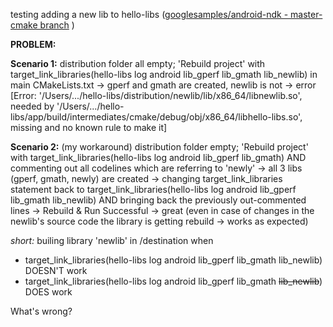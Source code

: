 testing adding a new lib to hello-libs ([googlesamples/android-ndk - master-cmake branch](https://github.com/googlesamples/android-ndk/tree/master-cmake) )

**PROBLEM:**

**Scenario 1:**
distribution folder all empty; 'Rebuild project' with target_link_libraries(hello-libs log android lib_gperf lib_gmath lib_newlib) in main CMakeLists.txt
-> gperf and gmath are created, newlib is not -> error 
[Error: '/Users/.../hello-libs/distribution/newlib/lib/x86_64/libnewlib.so', needed by '/Users/.../hello-libs/app/build/intermediates/cmake/debug/obj/x86_64/libhello-libs.so', missing and no known rule to make it]

**Scenario 2:** (my workaround)
distribution folder empty; 'Rebuild project' with target_link_libraries(hello-libs log android lib_gperf lib_gmath) AND commenting out all codelines which are referring to 'newly'
-> all 3 libs (gperf, gmath, newly) are created
-> changing target_link_libraries statement back to target_link_libraries(hello-libs log android lib_gperf lib_gmath lib_newlib) AND bringing back the previously out-commented lines -> Rebuild & Run Successful -> great (even in case of changes in the newlib's source code the library is getting rebuild -> works as expected)

_short:_
builing library 'newlib' in /destination when 
  - target_link_libraries(hello-libs log android lib_gperf lib_gmath lib_newlib) DOESN'T work
  - target_link_libraries(hello-libs log android lib_gperf lib_gmath ~~lib_newlib~~)  DOES work

What's wrong?
